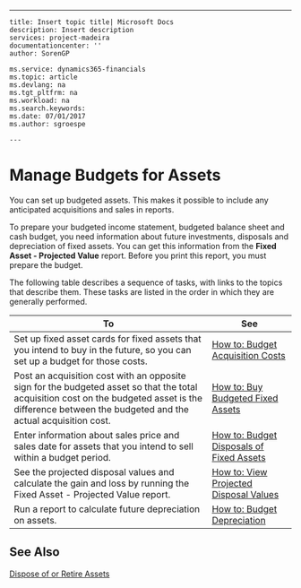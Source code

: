 ---
    title: Insert topic title| Microsoft Docs
    description: Insert description
    services: project-madeira
    documentationcenter: ''
    author: SorenGP

    ms.service: dynamics365-financials
    ms.topic: article
    ms.devlang: na
    ms.tgt_pltfrm: na
    ms.workload: na
    ms.search.keywords:
    ms.date: 07/01/2017
    ms.author: sgroespe

    ---
# Manage Budgets for Assets
You can set up budgeted assets. This makes it possible to include any anticipated acquisitions and sales in reports.  
  
 To prepare your budgeted income statement, budgeted balance sheet and cash budget, you need information about future investments, disposals and depreciation of fixed assets. You can get this information from the **Fixed Asset - Projected Value** report. Before you print this report, you must prepare the budget.  
  
 The following table describes a sequence of tasks, with links to the topics that describe them. These tasks are listed in the order in which they are generally performed.  
  
|**To**|**See**|  
|------------|-------------|  
|Set up fixed asset cards for fixed assets that you intend to buy in the future, so you can set up a budget for those costs.|[How to: Budget Acquisition Costs](../Finance/how-to-budget-acquisition-costs.md)|  
|Post an acquisition cost with an opposite sign for the budgeted asset so that the total acquisition cost on the budgeted asset is the difference between the budgeted and the actual acquisition cost.|[How to: Buy Budgeted Fixed Assets](../Finance/how-to-buy-budgeted-fixed-assets.md)|  
|Enter information about sales price and sales date for assets that you intend to sell within a budget period.|[How to: Budget Disposals of Fixed Assets](../Finance/how-to-budget-disposals-of-fixed-assets.md)|  
|See the projected disposal values and calculate the gain and loss by running the Fixed Asset - Projected Value report.|[How to: View Projected Disposal Values](../Finance/how-to-view-projected-disposal-values.md)|  
|Run a report to calculate future depreciation on assets.|[How to: Budget Depreciation](../Finance/how-to-budget-depreciation.md)|  
  
## See Also  
 [Dispose of or Retire Assets](../Finance/dispose-of-or-retire-assets.md)